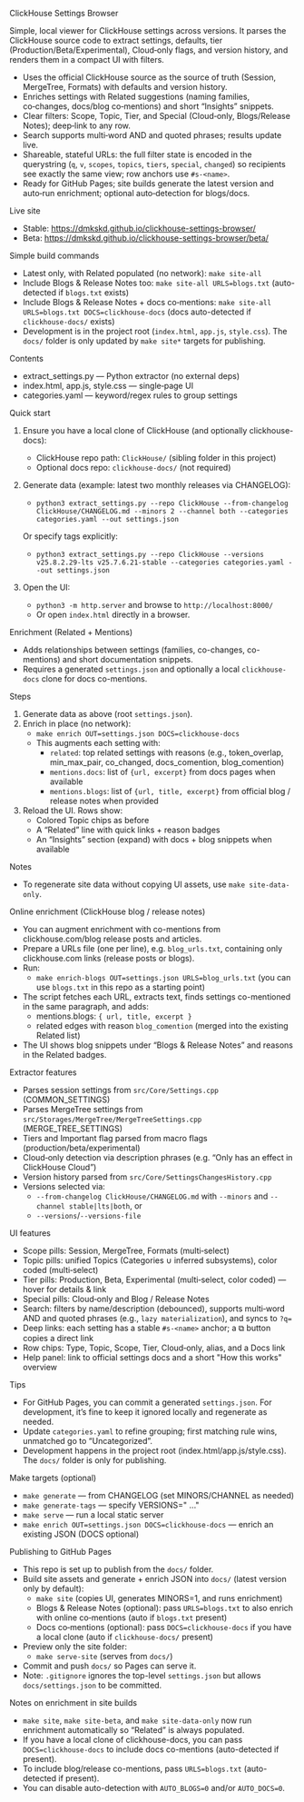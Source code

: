 ClickHouse Settings Browser

Simple, local viewer for ClickHouse settings across versions. It parses the ClickHouse source code to extract settings, defaults, tier (Production/Beta/Experimental), Cloud‑only flags, and version history, and renders them in a compact UI with filters.

- Uses the official ClickHouse source as the source of truth (Session, MergeTree, Formats) with defaults and version history.
- Enriches settings with Related suggestions (naming families, co‑changes, docs/blog co‑mentions) and short “Insights” snippets.
- Clear filters: Scope, Topic, Tier, and Special (Cloud‑only, Blogs/Release Notes); deep‑link to any row.
- Search supports multi‑word AND and quoted phrases; results update live.
- Shareable, stateful URLs: the full filter state is encoded in the querystring (`q`, `v`, `scopes`, `topics`, `tiers`, `special`, `changed`) so recipients see exactly the same view; row anchors use `#s-<name>`.
- Ready for GitHub Pages; site builds generate the latest version and auto‑run enrichment; optional auto‑detection for blogs/docs.

Live site
- Stable: https://dmkskd.github.io/clickhouse-settings-browser/
- Beta: https://dmkskd.github.io/clickhouse-settings-browser/beta/

Simple build commands
- Latest only, with Related populated (no network): `make site-all`
- Include Blogs & Release Notes too: `make site-all URLS=blogs.txt` (auto-detected if `blogs.txt` exists)
- Include Blogs & Release Notes + docs co‑mentions: `make site-all URLS=blogs.txt DOCS=clickhouse-docs` (docs auto-detected if `clickhouse-docs/` exists)
- Development is in the project root (`index.html`, `app.js`, `style.css`). The `docs/` folder is only updated by `make site*` targets for publishing.

Contents
- extract_settings.py — Python extractor (no external deps)
- index.html, app.js, style.css — single‑page UI
- categories.yaml — keyword/regex rules to group settings

Quick start
1) Ensure you have a local clone of ClickHouse (and optionally clickhouse-docs):
   - ClickHouse repo path: `ClickHouse/` (sibling folder in this project)
   - Optional docs repo: `clickhouse-docs/` (not required)

2) Generate data (example: latest two monthly releases via CHANGELOG):
   - `python3 extract_settings.py --repo ClickHouse --from-changelog ClickHouse/CHANGELOG.md --minors 2 --channel both --categories categories.yaml --out settings.json`

   Or specify tags explicitly:
   - `python3 extract_settings.py --repo ClickHouse --versions v25.8.2.29-lts v25.7.6.21-stable --categories categories.yaml --out settings.json`

3) Open the UI:
   - `python3 -m http.server` and browse to `http://localhost:8000/`
   - Or open `index.html` directly in a browser.

Enrichment (Related + Mentions)
- Adds relationships between settings (families, co-changes, co-mentions) and short documentation snippets.
- Requires a generated `settings.json` and optionally a local `clickhouse-docs` clone for docs co-mentions.

Steps
1) Generate data as above (root `settings.json`).
2) Enrich in place (no network):
   - `make enrich OUT=settings.json DOCS=clickhouse-docs`
   - This augments each setting with:
     - `related`: top related settings with reasons (e.g., token_overlap, min_max_pair, co_changed, docs_comention, blog_comention)
     - `mentions.docs`: list of `{url, excerpt}` from docs pages when available
     - `mentions.blogs`: list of `{url, title, excerpt}` from official blog / release notes when provided
3) Reload the UI. Rows show:
   - Colored Topic chips as before
   - A “Related” line with quick links + reason badges
   - An “Insights” section (expand) with docs + blog snippets when available

Notes
- To regenerate site data without copying UI assets, use `make site-data-only`.

Online enrichment (ClickHouse blog / release notes)
- You can augment enrichment with co-mentions from clickhouse.com/blog release posts and articles.
- Prepare a URLs file (one per line), e.g. `blog_urls.txt`, containing only clickhouse.com links (release posts or blogs).
- Run:
  - `make enrich-blogs OUT=settings.json URLS=blog_urls.txt` (you can use `blogs.txt` in this repo as a starting point)
- The script fetches each URL, extracts text, finds settings co-mentioned in the same paragraph, and adds:
  - mentions.blogs: `{ url, title, excerpt }`
  - related edges with reason `blog_comention` (merged into the existing Related list)
- The UI shows blog snippets under “Blogs & Release Notes” and reasons in the Related badges.

Extractor features
- Parses session settings from `src/Core/Settings.cpp` (COMMON_SETTINGS)
- Parses MergeTree settings from `src/Storages/MergeTree/MergeTreeSettings.cpp` (MERGE_TREE_SETTINGS)
- Tiers and Important flag parsed from macro flags (production/beta/experimental)
- Cloud‑only detection via description phrases (e.g. “Only has an effect in ClickHouse Cloud”)
- Version history parsed from `src/Core/SettingsChangesHistory.cpp`
- Versions selected via:
  - `--from-changelog ClickHouse/CHANGELOG.md` with `--minors` and `--channel stable|lts|both`, or
  - `--versions`/`--versions-file`

UI features
- Scope pills: Session, MergeTree, Formats (multi‑select)
- Topic pills: unified Topics (Categories ∪ inferred subsystems), color coded (multi‑select)
- Tier pills: Production, Beta, Experimental (multi‑select, color coded) — hover for details & link
- Special pills: Cloud‑only and Blog / Release Notes
- Search: filters by name/description (debounced), supports multi‑word AND and quoted phrases (e.g., `lazy materialization`), and syncs to `?q=`
- Deep links: each setting has a stable `#s-<name>` anchor; a ⧉ button copies a direct link
- Row chips: Type, Topic, Scope, Tier, Cloud‑only, alias, and a Docs link
- Help panel: link to official settings docs and a short "How this works" overview

Tips
- For GitHub Pages, you can commit a generated `settings.json`. For development, it’s fine to keep it ignored locally and regenerate as needed.
- Update `categories.yaml` to refine grouping; first matching rule wins, unmatched go to “Uncategorized”.
 - Development happens in the project root (index.html/app.js/style.css). The `docs/` folder is only for publishing.

Make targets (optional)
- `make generate` — from CHANGELOG (set MINORS/CHANNEL as needed)
- `make generate-tags` — specify VERSIONS="<tag1> <tag2> ..."
- `make serve` — run a local static server
 - `make enrich OUT=settings.json DOCS=clickhouse-docs` — enrich an existing JSON (DOCS optional)

Publishing to GitHub Pages
- This repo is set up to publish from the `docs/` folder.
- Build site assets and generate + enrich JSON into `docs/` (latest version only by default):
  - `make site` (copies UI, generates MINORS=1, and runs enrichment)
  - Blogs & Release Notes (optional): pass `URLS=blogs.txt` to also enrich with online co‑mentions (auto if `blogs.txt` present)
  - Docs co‑mentions (optional): pass `DOCS=clickhouse-docs` if you have a local clone (auto if `clickhouse-docs/` present)
- Preview only the site folder:
  - `make serve-site` (serves from `docs/`)
- Commit and push `docs/` so Pages can serve it.
- Note: `.gitignore` ignores the top-level `settings.json` but allows `docs/settings.json` to be committed.

Notes on enrichment in site builds
- `make site`, `make site-beta`, and `make site-data-only` now run enrichment automatically so “Related” is always populated.
- If you have a local clone of clickhouse-docs, you can pass `DOCS=clickhouse-docs` to include docs co-mentions (auto-detected if present).
- To include blog/release co-mentions, pass `URLS=blogs.txt` (auto-detected if present).
- You can disable auto-detection with `AUTO_BLOGS=0` and/or `AUTO_DOCS=0`.
